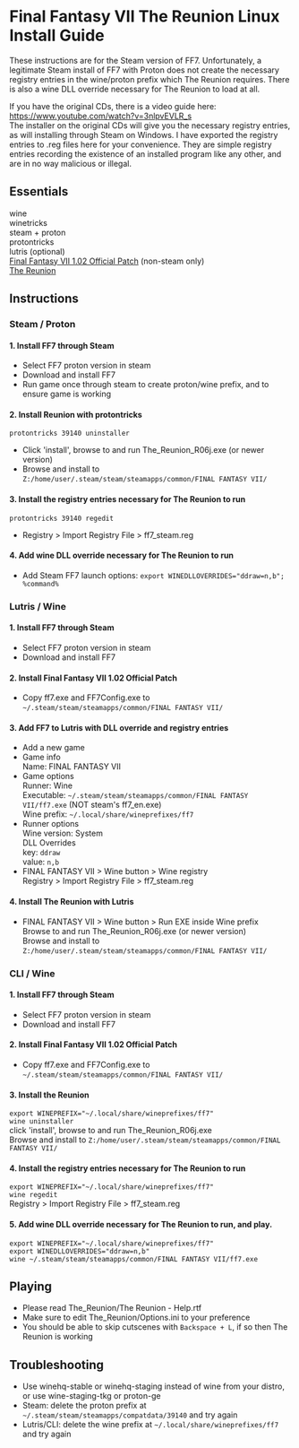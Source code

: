 # Final Fantasy VII The Reunion Linux Install Guide

These instructions are for the Steam version of FF7. Unfortunately, a legitimate Steam install of FF7 with Proton does not create the necessary registry entries in the wine/proton prefix which The Reunion requires. There is also a wine DLL override necessary for The Reunion to load at all.

If you have the original CDs, there is a video guide here: https://www.youtube.com/watch?v=3nlpvEVLR_s </br>
The installer on the original CDs will give you the necessary registry entries, as will installing through Steam on Windows. I have exported the registry entries to .reg files here for your convenience. They are simple registry entries recording the existence of an installed program like any other, and are in no way malicious or illegal.

## Essentials

wine</br>
winetricks</br>
steam + proton</br>
protontricks</br>
lutris (optional)</br>
[Final Fantasy VII 1.02 Official Patch](https://community.pcgamingwiki.com/files/file/600-final-fantasy-vii-102-official-patch/) (non-steam only)</br>
[The Reunion](https://ff7.live/index.html)</br>
	
## Instructions

### Steam / Proton

#### 1. Install FF7 through Steam</br>

- Select FF7 proton version in steam</br>
- Download and install FF7
- Run game once through steam to create proton/wine prefix, and to ensure game is working</br>

#### 2. Install Reunion with protontricks

`protontricks 39140 uninstaller`</br>

- Click 'install', browse to and run The_Reunion_R06j.exe (or newer version)</br>
- Browse and install to `Z:/home/user/.steam/steam/steamapps/common/FINAL FANTASY VII/`</br>

#### 3. Install the registry entries necessary for The Reunion to run

`protontricks 39140 regedit`</br>

- Registry > Import Registry File > ff7_steam.reg</br>

#### 4. Add wine DLL override necessary for The Reunion to run

- Add Steam FF7 launch options: `export WINEDLLOVERRIDES="ddraw=n,b"; %command%`

### Lutris / Wine

#### 1. Install FF7 through Steam</br>

- Select FF7 proton version in steam</br>
- Download and install FF7

#### 2. Install Final Fantasy VII 1.02 Official Patch</br>

- Copy ff7.exe and FF7Config.exe to `~/.steam/steam/steamapps/common/FINAL FANTASY VII/`</br>

#### 3. Add FF7 to Lutris with DLL override and registry entries

- Add a new game</br>
- Game info</br>
Name: FINAL FANTASY VII</br>
- Game options</br>
Runner: Wine</br>
Executable: `~/.steam/steam/steamapps/common/FINAL FANTASY VII/ff7.exe` (NOT steam's ff7_en.exe)</br>
Wine prefix: `~/.local/share/wineprefixes/ff7` </br>
- Runner options</br>
Wine version: System </br>
DLL Overrides </br>
key: `ddraw`</br>
value: `n,b`</br>
- FINAL FANTASY VII > Wine button > Wine registry</br>
Registry > Import Registry File > ff7_steam.reg</br>

#### 4. Install The Reunion with Lutris

- FINAL FANTASY VII > Wine button > Run EXE inside Wine prefix</br>
Browse to and run The_Reunion_R06j.exe (or newer version)</br>
Browse and install to `Z:/home/user/.steam/steam/steamapps/common/FINAL FANTASY VII/`</br>
  
### CLI / Wine

#### 1. Install FF7 through Steam</br>

- Select FF7 proton version in steam</br>
- Download and install FF7

#### 2. Install Final Fantasy VII 1.02 Official Patch</br>

- Copy ff7.exe and FF7Config.exe to `~/.steam/steam/steamapps/common/FINAL FANTASY VII/`</br>

#### 3. Install the Reunion
`export WINEPREFIX="~/.local/share/wineprefixes/ff7"`</br>
`wine uninstaller`</br>
click 'install', browse to and run The_Reunion_R06j.exe</br>
Browse and install to `Z:/home/user/.steam/steam/steamapps/common/FINAL FANTASY VII/`</br>

#### 4. Install the registry entries necessary for The Reunion to run
`export WINEPREFIX="~/.local/share/wineprefixes/ff7"`</br>
`wine regedit`</br>
Registry > Import Registry File > ff7_steam.reg</br>

#### 5. Add wine DLL override necessary for The Reunion to run, and play.
`export WINEPREFIX="~/.local/share/wineprefixes/ff7"`</br>
`export WINEDLLOVERRIDES="ddraw=n,b"`</br>
`wine ~/.steam/steam/steamapps/common/FINAL FANTASY VII/ff7.exe`</br>

## Playing

- Please read The_Reunion/The Reunion - Help.rtf</br>
- Make sure to edit The_Reunion/Options.ini to your preference</br>
- You should be able to skip cutscenes with `Backspace + L`, if so then The Reunion is working</br>

## Troubleshooting

- Use winehq-stable or winehq-staging instead of wine from your distro, or use wine-staging-tkg or proton-ge
- Steam: delete the proton prefix at `~/.steam/steam/steamapps/compatdata/39140` and try again
- Lutris/CLI: delete the wine prefix at `~/.local/share/wineprefixes/ff7` and try again
